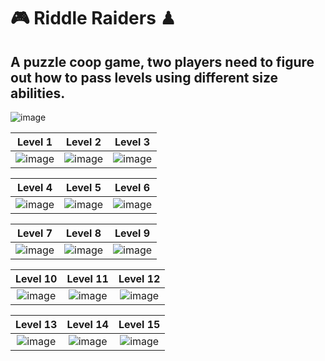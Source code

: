 # 🎮 Riddle Raiders ♟

## A puzzle coop game, two players need to figure out how to pass levels using different size abilities.
![image](https://github.com/Paaulii/Riddle-Raiders/assets/71827160/265f606d-4a9f-4a01-b0b3-3507adaba4fe)

Level 1                    |  Level 2                  |  Level 3
:-------------------------:|:-------------------------:|:-------------------------:
![image](https://github.com/Paaulii/Riddle-Raiders/assets/71827160/56c7c06d-28e3-4b56-b533-d8751877519e)|  ![image](https://github.com/Paaulii/Riddle-Raiders/assets/71827160/8f4db1a0-2514-4d24-8b79-34d372880ce2) | ![image](https://github.com/Paaulii/Riddle-Raiders/assets/71827160/eb0a6052-6ede-4726-b9e1-bf14940b2364)

Level 4                    |  Level 5                  |  Level 6
:-------------------------:|:-------------------------:|:-------------------------:
![image](https://github.com/Paaulii/Riddle-Raiders/assets/71827160/6f0735ae-f073-4645-82db-4b7dc9670555) | ![image](https://github.com/Paaulii/Riddle-Raiders/assets/71827160/9c176e00-e8bd-45a8-8414-8b4c44497546) | ![image](https://github.com/Paaulii/Riddle-Raiders/assets/71827160/7afd1f73-64cd-4fdf-8fcd-d6a9e6baf4f0)


Level 7                    |  Level 8                  |  Level 9
:-------------------------:|:-------------------------:|:-------------------------:
![image](https://github.com/Paaulii/Riddle-Raiders/assets/71827160/6c26bef8-d683-4c1d-84b2-40a139168f32) | ![image](https://github.com/Paaulii/Riddle-Raiders/assets/71827160/ffc0afef-c7b6-4a8f-bbb6-b372cfe55500) | ![image](https://github.com/Paaulii/Riddle-Raiders/assets/71827160/ccbdbc15-61b9-4569-838f-2d9fe629bf20)

Level 10                    |  Level 11                  |  Level 12
:-------------------------:|:-------------------------:|:-------------------------:
![image](https://github.com/Paaulii/Riddle-Raiders/assets/71827160/8d07f74f-576b-45de-8898-38b698af55ff) | ![image](https://github.com/Paaulii/Riddle-Raiders/assets/71827160/e9b49897-3875-4994-9bc3-8047892daf65) | ![image](https://github.com/Paaulii/Riddle-Raiders/assets/71827160/096d437a-d52c-4be7-8ed4-8a86c830222f)


Level 13                    |  Level 14                  |  Level 15
:-------------------------:|:-------------------------:|:-------------------------:
![image](https://github.com/Paaulii/Riddle-Raiders/assets/71827160/ed30b904-b0c0-4252-a408-f7c0ce8c9a7b) | ![image](https://github.com/Paaulii/Riddle-Raiders/assets/71827160/dcbeac35-45ab-4f42-a522-949dc806e758) | ![image](https://github.com/Paaulii/Riddle-Raiders/assets/71827160/07a34f53-c347-404b-8b33-276c9af0b3ee)

